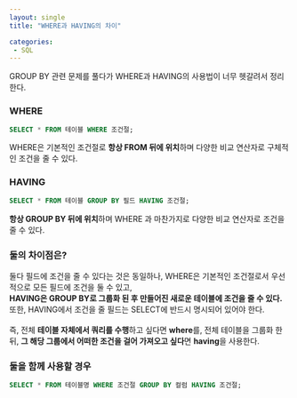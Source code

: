 ```yaml
---
layout: single
title: "WHERE과 HAVING의 차이"

categories:
 - SQL
---
```


GROUP BY 관련 문제를 풀다가 WHERE과 HAVING의 사용법이 너무 헷갈려서 정리한다. <br>

### WHERE
```sql
SELECT * FROM 테이블 WHERE 조건절;
```
WHERE은 기본적인 조건절로 **항상 FROM 뒤에 위치**하며 다양한 비교 연산자로 구체적인 조건을 줄 수 있다. <br>

### HAVING
```sql
SELECT * FROM 테이블 GROUP BY 필드 HAVING 조건절;
```
**항상 GROUP BY 뒤에 위치**하며 WHERE 과 마찬가지로 다양한 비교 연산자로 조건을 줄 수 있다. <br>

### 둘의 차이점은?
둘다 필드에 조건을 줄 수 있다는 것은 동일하나, WHERE은 기본적인 조건절로서 우선적으로 모든 필드에 조건을 둘 수 있고, <br>
**HAVING은 GROUP BY로 그룹화 된 후 만들어진 새로운 테이블에 조건을 줄 수 있다.** <br>
또한, HAVING에서 조건을 줄 필드는 SELECT에 반드시 명시되어 있어야 한다. <br>
<br>
즉, 전체 **테이블 자체에서 쿼리를 수행**하고 싶다면 **where**를, 전체 테이블을 그룹화 한뒤, **그 해당 그룹에서 어떠한 조건을 걸어 가져오고 싶다**면 **having**을 사용한다. <br>

### 둘을 함께 사용할 경우
```sql
SELECT * FROM 테이블명 WHERE 조건절 GROUP BY 컬럼 HAVING 조건절;
```
